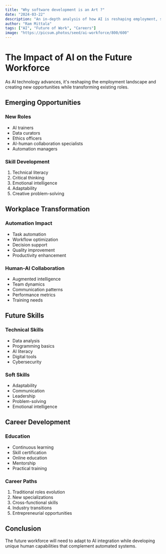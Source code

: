 ```yaml
---
title: "Why software development is an Art ?"
date: "2024-03-22"
description: "An in-depth analysis of how AI is reshaping employment, skills, and career paths"
author: "Ram Mittala"
tags: ["AI", "Future of Work", "Careers"]
image: "https://picsum.photos/seed/ai-workforce/800/600"
---
```


# The Impact of AI on the Future Workforce

As AI technology advances, it's reshaping the employment landscape and creating new opportunities while transforming existing roles.

## Emerging Opportunities

### New Roles
- AI trainers
- Data curators
- Ethics officers
- AI-human collaboration specialists
- Automation managers

### Skill Development
1. Technical literacy
2. Critical thinking
3. Emotional intelligence
4. Adaptability
5. Creative problem-solving

## Workplace Transformation

### Automation Impact
- Task automation
- Workflow optimization
- Decision support
- Quality improvement
- Productivity enhancement

### Human-AI Collaboration
- Augmented intelligence
- Team dynamics
- Communication patterns
- Performance metrics
- Training needs

## Future Skills

### Technical Skills
- Data analysis
- Programming basics
- AI literacy
- Digital tools
- Cybersecurity

### Soft Skills
- Adaptability
- Communication
- Leadership
- Problem-solving
- Emotional intelligence

## Career Development

### Education
- Continuous learning
- Skill certification
- Online education
- Mentorship
- Practical training

### Career Paths
1. Traditional roles evolution
2. New specializations
3. Cross-functional skills
4. Industry transitions
5. Entrepreneurial opportunities

## Conclusion

The future workforce will need to adapt to AI integration while developing unique human capabilities that complement automated systems.